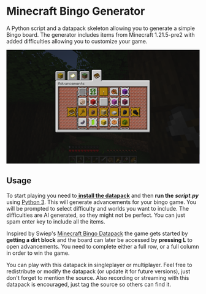 # Minecraft Bingo Generator
A Python script and a datapack skeleton allowing you to generate a simple Bingo board. The generator includes items from Minecraft 1.21.5-pre2 with added difficulties allowing you to customize your game.

![screenshot](screenshot.png)

## Usage
To start playing you need to[ **install the datapack**](https://www.planetminecraft.com/blog/how-to-download-and-install-minecraft-data-packs/) and then **run the** ***script.py*** using [Python 3](https://www.python.org/downloads/). This will generate advancements for your bingo game. You will be prompted to select difficulty and worlds you want to include. The difficulties are AI generated, so they might not be perfect. You can just spam enter key to include all the items.

Inspired by Swiep's [Minecraft Bingo Datapack](https://www.reddit.com/r/Minecraft/comments/f7iwat/hi_we_made_a_minecraft_bingo_datapack_for_115/) the game gets started by **getting a dirt block** and the board can later be accessed by **pressing L** to open advancements. You need to complete either a full row, or a full column in order to win the game.

You can play with this datapack in singleplayer or multiplayer. Feel free to redistribute or modify the datapack (or update it for future versions), just don't forget to mention the source. Also recording or streaming with this datapack is encouraged, just tag the source so others can find it.
